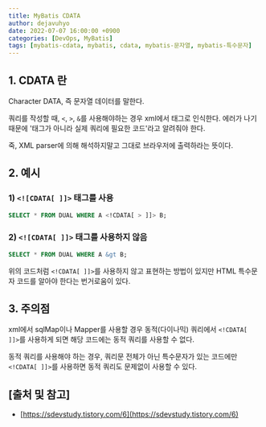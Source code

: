 ```yaml
---
title: MyBatis CDATA
author: dejavuhyo
date: 2022-07-07 16:00:00 +0900
categories: [DevOps, MyBatis]
tags: [mybatis-cdata, mybatis, cdata, mybatis-문자열, mybatis-특수문자]
---
```


## 1. CDATA 란
Character DATA, 즉 문자열 데이터를 말한다.

쿼리를 작성할 때, `<`, `>`, `&`를 사용해야하는 경우 xml에서 태그로 인식한다. 에러가 나기 때문에 '태그가 아니라 실제 쿼리에 필요한 코드'라고 알려줘야 한다.

죽, XML parser에 의해 해석하지말고 그대로 브라우저에 출력하라는 뜻이다.

## 2. 예시

### 1) `<![CDATA[ ]]>` 태그를 사용

```sql
SELECT * FROM DUAL WHERE A <!CDATA[ > ]]> B;
```

### 2) `<![CDATA[ ]]>` 태그를 사용하지 않음

```sql
SELECT * FROM DUAL WHERE A &gt B;
```

위의 코드처럼 `<!CDATA[ ]]>`를 사용하지 않고 표현하는 방법이 있지만 HTML 특수문자 코드를 알아야 한다는 번거로움이 있다.

## 3. 주의점
xml에서 sqlMap이나 Mapper를 사용할 경우 동적(다이나믹) 쿼리에서 `<!CDATA[ ]]>`를 사용하게 되면 해당 코드에는 동적 쿼리를 사용할 수 없다.

동적 쿼리를 사용해야 하는 경우, 쿼리문 전체가 아닌 특수문자가 있는 코드에만 `<!CDATA[ ]]>`를 사용하면 동적 쿼리도 문제없이 사용할 수 있다.

## [출처 및 참고]
* [https://sdevstudy.tistory.com/6](https://sdevstudy.tistory.com/6)
